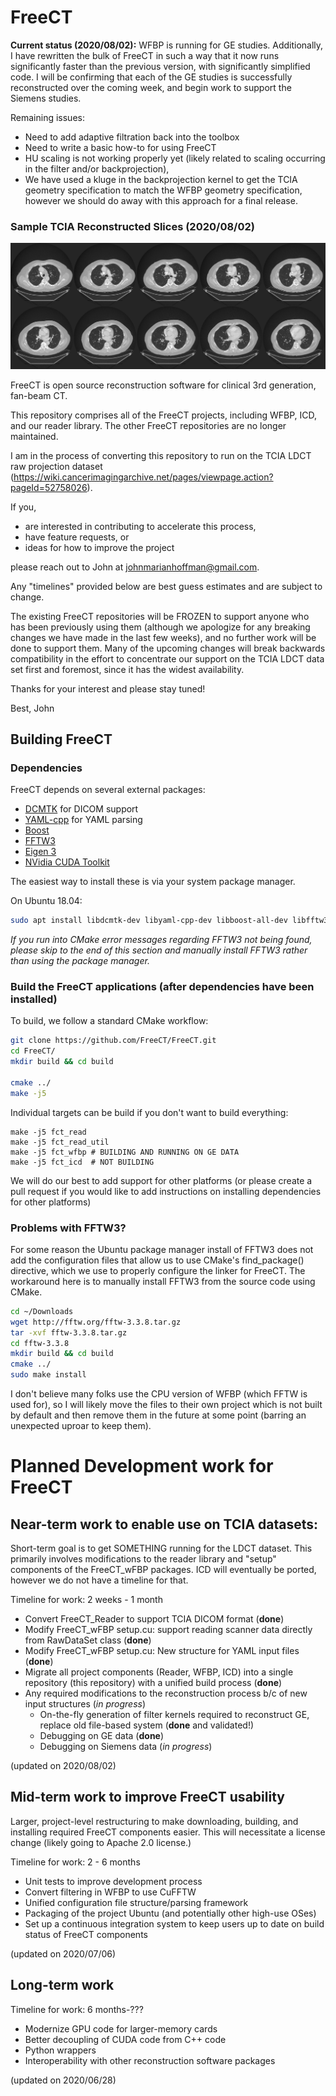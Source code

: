 # FreeCT

**Current status (2020/08/02):**  WFBP is running for GE studies.  Additionally, I have rewritten the bulk of FreeCT in such a way that it now runs significantly faster than the previous version, with significantly simplified code.  I will be confirming that each of the GE studies is successfully reconstructed over the coming week, and begin work to support the Siemens studies.  

Remaining issues:
* Need to add adaptive filtration back into the toolbox
* Need to write a basic how-to for using FreeCT
* HU scaling is not working properly yet (likely related to scaling occurring in the filter and/or backprojection),
* We have used a kluge in the backprojection kernel to get the TCIA geometry specification to match the WFBP geometry specification, however we should do away with this approach for a final release.

### Sample TCIA Reconstructed Slices (2020/08/02)

![sample_slice](resources/ge_tile.png)

FreeCT is open source reconstruction software for clinical 3rd generation, fan-beam CT.

This repository comprises all of the FreeCT projects, including WFBP, ICD, and our reader library.  The other FreeCT repositories are no longer maintained.  

I am in the process of converting this repository to run on the TCIA LDCT raw projection dataset (https://wiki.cancerimagingarchive.net/pages/viewpage.action?pageId=52758026).

If you,

 * are interested in contributing to accelerate this process,
 * have feature requests, or 
 * ideas for how to improve the project
 
please reach out to John at johnmarianhoffman@gmail.com.

Any "timelines" provided below are best guess estimates and are subject to change.

The existing FreeCT repositories will be FROZEN to support anyone who has been previously using them (although we apologize for any breaking changes we have made in the last few weeks), and no further work will be done to support them.  Many of the upcoming changes will break backwards compatibility in the effort to concentrate our support on the TCIA LDCT data set first and foremost, since it has the widest availability.

Thanks for your interest and please stay tuned!

Best,
John

## Building FreeCT
### Dependencies
FreeCT depends on several external packages:

* [DCMTK](https://dcmtk.org/) for DICOM support
* [YAML-cpp](https://github.com/jbeder/yaml-cpp) for YAML parsing 
* [Boost](https://www.boost.org/)
* [FFTW3](http://fftw.org/) 
* [Eigen 3](https://eigen.tuxfamily.org/index.php?title=Main_Page)
* [NVidia CUDA Toolkit](https://developer.nvidia.com/cuda-toolkit)

The easiest way to install these is via your system package manager.  

On Ubuntu 18.04:

```bash
sudo apt install libdcmtk-dev libyaml-cpp-dev libboost-all-dev libfftw3-dev libeigen3-dev nvidia-cuda-toolkit
```
*If you run into CMake error messages regarding FFTW3 not being found, please skip to the end of this section and manually install FFTW3 rather than using the package manager.*

### Build the FreeCT applications (after dependencies have been installed)
To build, we follow a standard CMake workflow:

```bash
git clone https://github.com/FreeCT/FreeCT.git
cd FreeCT/
mkdir build && cd build

cmake ../
make -j5 
```

Individual targets can be build if you don't want to build everything:
```
make -j5 fct_read
make -j5 fct_read_util
make -j5 fct_wfbp # BUILDING AND RUNNING ON GE DATA
make -j5 fct_icd  # NOT BUILDING
```

We will do our best to add support for other platforms (or please create a pull request if you would like to add instructions on installing dependencies for other platforms)

### Problems with FFTW3?
For some reason the Ubuntu package manager install of FFTW3 does not add the configuration files that allow us to use CMake's find_package() directive, which we use to properly configure the linker for FreeCT.  The workaround here is to manually install FFTW3 from the source code using CMake.  

```bash
cd ~/Downloads
wget http://fftw.org/fftw-3.3.8.tar.gz
tar -xvf fftw-3.3.8.tar.gz
cd fftw-3.3.8
mkdir build && cd build
cmake ../
sudo make install
```

I don't believe many folks use the CPU version of WFBP (which FFTW is used for), so I will likely move the files to their own project which is not built by default and then remove them in the future at some point (barring an unexpected uproar to keep them).  

# Planned Development work for FreeCT
## Near-term work to enable use on TCIA datasets:
Short-term goal is to get SOMETHING running for the LDCT dataset.  This primarily involves modifications to the reader library and "setup" components of the FreeCT_wFBP packages.  ICD will eventually be ported, however we do not have a timeline for that.

Timeline for work: 2 weeks - 1 month 

* Convert FreeCT_Reader to support TCIA DICOM format (**done**)
* Modify FreeCT_wFBP setup.cu: support reading scanner data directly from RawDataSet class (**done**)
* Modify FreeCT_wFBP setup.cu: New structure for YAML input files (**done**)
* Migrate all project components (Reader, WFBP, ICD) into a single repository (this repository) with a unified build process (**done**)
* Any required modifications to the reconstruction process b/c of new input structures (*in progress*)
  * On-the-fly generation of filter kernels required to reconstruct GE, replace old file-based system (**done** and validated!)
  * Debugging on GE data (**done**)
  * Debugging on Siemens data (*in progress*)

(updated on 2020/08/02)

## Mid-term work to improve FreeCT usability
Larger, project-level restructuring to make downloading, building, and installing required FreeCT components easier.  This will necessitate a license change (likely going to Apache 2.0 license.)

Timeline for work: 2 - 6 months 

* Unit tests to improve development process 
* Convert filtering in WFBP to use CuFFTW
* Unified configuration file structure/parsing framework
* Packaging of the project Ubuntu (and potentially other high-use OSes)
* Set up a continuous integration system to keep users up to date on build status of FreeCT components

(updated on 2020/07/06)

## Long-term work
Timeline for work: 6 months-???

* Modernize GPU code for larger-memory cards
* Better decoupling of CUDA code from C++ code
* Python wrappers
* Interoperability with other reconstruction software packages

(updated on 2020/06/28)

